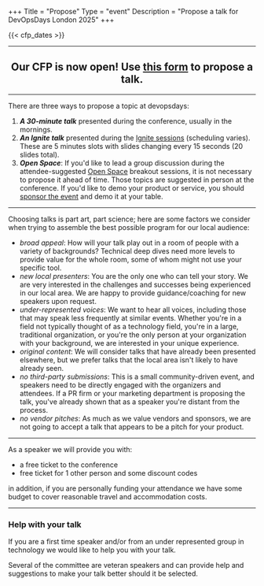 +++
Title = "Propose"
Type = "event"
Description = "Propose a talk for DevOpsDays London 2025"
+++

{{< cfp_dates >}}

<hr>

<center><h2>Our CFP is now open! Use <a href="https://docs.google.com/forms/d/e/1FAIpQLSfCx7yU_RInIncwU2dP48S790CY-LpNi9nenUsY82vRv0HKkQ/viewform">this form</a> to propose a talk.</h2></center>

<hr>

There are three ways to propose a topic at devopsdays:
<ol>
  <li><strong><em>A 30-minute talk</em></strong> presented during the conference, usually in the mornings.</li>
  <li><strong><em>An Ignite talk</em></strong> presented during the <a href="/pages/ignite-talks-format">Ignite sessions</a> (scheduling varies). These are 5 minutes slots with slides changing every 15 seconds (20 slides total).</li>
  <li><strong><em>Open Space</em></strong>: If you'd like to lead a group discussion during the attendee-suggested <a href="/pages/open-space-format">Open Space</a> breakout sessions, it is not necessary to propose it ahead of time. Those topics are suggested in person at the conference. If you'd like to demo your product or service, you should <a href="../sponsor">sponsor the event</a> and demo it at your table.
</ol>

<hr>

Choosing talks is part art, part science; here are some factors we consider when trying to assemble the best possible program for our local audience:

- _broad appeal_: How will your talk play out in a room of people with a variety of backgrounds? Technical deep dives need more levels to provide value for the whole room, some of whom might not use your specific tool.
- _new local presenters_: You are the only one who can tell your story. We are very interested in the challenges and successes being experienced in our local area. We are happy to provide guidance/coaching for new speakers upon request.
- _under-represented voices_: We want to hear all voices, including those that may speak less frequently at similar events. Whether you're in a field not typically thought of as a technology field, you're in a large, traditional organization, or you're the only person at your organization with your background, we are interested in your unique experience.
- _original content_: We will consider talks that have already been presented elsewhere, but we prefer talks that the local area isn't likely to have already seen.
- _no third-party submissions_: This is a small community-driven event, and speakers need to be directly engaged with the organizers and attendees. If a PR firm or your marketing department is proposing the talk, you've already shown that as a speaker you're distant from the process.
- _no vendor pitches_: As much as we value vendors and sponsors, we are not going to accept a talk that appears to be a pitch for your product.

<hr>
As a speaker we will provide you with:

- a free ticket to the conference
- free ticket for 1 other person and some discount codes
<!-- - an invite to the speakers dinner the night before the conference starts -->

in addition, if you are personally funding your attendance we have some budget to cover reasonable travel and accommodation costs.

<hr>

### Help with your talk

If you are a first time speaker and/or from an under represented group in technology
we would like to help you with your talk.

Several of the committee are veteran speakers and can provide help and suggestions
to make your talk better should it be selected.
